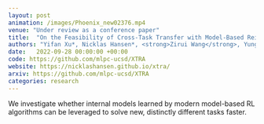```yaml
---
layout: post
animation: /images/Phoenix_new02376.mp4
venue: "Under review as a conference paper"
title:  "On the Feasibility of Cross-Task Transfer with Model-Based Reinforcement Learning"
authors: "Yifan Xu*, Nicklas Hansen*, <strong>Zirui Wang</strong>, Yung-Chieh Chan, Hao Su, Zhuowen Tu"
date:   2022-09-28 00:00:00 +00:00
code: https://github.com/mlpc-ucsd/XTRA
website: https://nicklashansen.github.io/xtra/
arxiv: https://github.com/mlpc-ucsd/XTRA
categories: research
---
```

We investigate whether internal models learned by modern model-based RL algorithms can be leveraged to solve new, distinctly different tasks faster.
